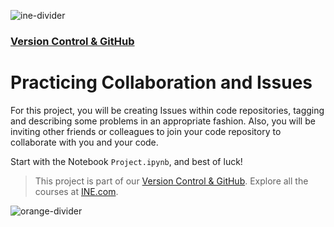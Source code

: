 ![ine-divider](https://user-images.githubusercontent.com/7065401/92672068-398e8080-f2ee-11ea-82d6-ad53f7feb5c0.png)

### [Version Control & GitHub](https://my.ine.com/course/version-control-github/19e25202-1adb-46a5-b0d5-97c052a9bb35)

# Practicing Collaboration and Issues

For this project, you will be creating Issues within code repositories, tagging and describing some problems in an appropriate fashion. Also, you will be inviting other friends or colleagues to join your code repository to collaborate with you and your code.

Start with the Notebook `Project.ipynb`, and best of luck!

> This project is part of our [Version Control & GitHub](https://my.ine.com/course/version-control-github/19e25202-1adb-46a5-b0d5-97c052a9bb35). Explore all the courses at [INE.com](https://ine.com/).

![orange-divider](https://user-images.githubusercontent.com/7065401/92672455-187a5f80-f2ef-11ea-890c-40be9474f7b7.png)
